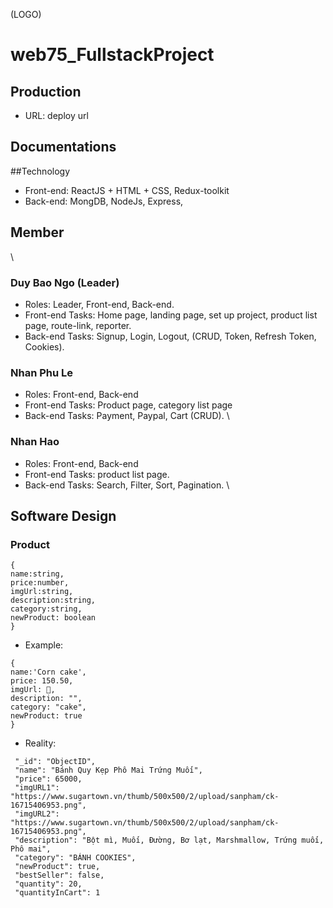 
(LOGO)

# web75_FullstackProject
## Production
- URL: deploy url

## Documentations

##Technology
- Front-end: ReactJS + HTML + CSS, Redux-toolkit
- Back-end: MongDB, NodeJs, Express, 

## Member 
\
### Duy Bao Ngo (Leader)
- Roles: Leader, Front-end, Back-end.
- Front-end Tasks: Home page, landing page, set up project, product list page,  route-link, reporter.
- Back-end Tasks: Signup, Login, Logout, (CRUD, Token, Refresh Token, Cookies).

### Nhan Phu Le
- Roles: Front-end, Back-end
- Front-end Tasks: Product page, category list page
- Back-end Tasks: Payment, Paypal, Cart (CRUD).
\
### Nhan Hao
- Roles: Front-end, Back-end
- Front-end Tasks: product list page.
- Back-end Tasks: Search, Filter, Sort, Pagination.
\
## Software Design
### Product
~~~
{
name:string,
price:number,
imgUrl:string,
description:string,
category:string,
newProduct: boolean
}
~~~
- Example:
~~~
{
name:'Corn cake',
price: 150.50,
imgUrl: 🔗,
description: "",
category: "cake",
newProduct: true
}
~~~
- Reality:
~~~
 "_id": "ObjectID",
 "name": "Bánh Quy Kẹp Phô Mai Trứng Muối",
 "price": 65000,
 "imgURL1": "https://www.sugartown.vn/thumb/500x500/2/upload/sanpham/ck-16715406953.png",
 "imgURL2": "https://www.sugartown.vn/thumb/500x500/2/upload/sanpham/ck-16715406953.png",
 "description": "Bột mì, Muối, Đường, Bơ lạt, Marshmallow, Trứng muối, Phô mai",
 "category": "BÁNH COOKIES",
 "newProduct": true,
 "bestSeller": false,
 "quantity": 20,
 "quantityInCart": 1
 
